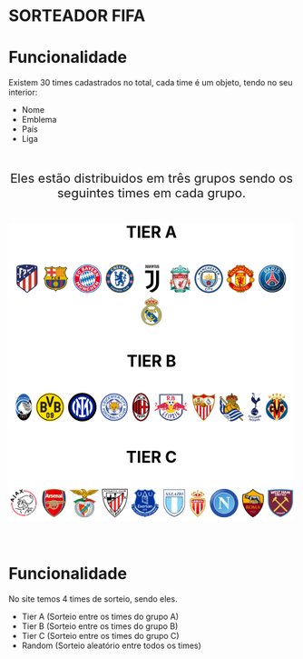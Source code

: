 # SORTEADOR FIFA

# Funcionalidade

Existem 30 times cadastrados no total, cada time é um objeto, tendo no seu interior:

- Nome
- Emblema
- País
- Liga
<br>
<br>
<div style="font-size:22px" align="center">
Eles estão distribuidos em três grupos sendo os seguintes times em cada grupo.
</div>

<div width=100px align="center" style="background-color: white">

<div style="color: black">

<h1>TIER A<h1>

<img height="50px" src="assets/tiera/atletico.png">
<img height="50px" src="assets/tiera/barcelona.png">
<img height="50px" src="assets/tiera/bayer.png">
<img height="50px" src="assets/tiera/chelsea.png">
<img height="50px"src="assets/tiera/juventus.png">
<img height="50px" src="assets/tiera/liverpool.png">
<img height="50px" src="assets/tiera/mancity.png">
<img height="50px" src="assets/tiera/manunited.png">
<img height="50px" src="assets/tiera/psg.png">
<img height="50px" src="assets/tiera/realmadrid.png">

<h1>TIER B<h1>

<img height="50px" src="assets/tierb/atalanta.png">
<img height="50px" src="assets/tierb/borussia.png">
<img height="50px" src="assets/tierb/inter.png">
<img height="50px" src="assets/tierb/leicester.png">
<img height="50px"src="assets/tierb/milan.png">
<img height="50px" src="assets/tierb/rb.png">
<img height="50px" src="assets/tierb/sevilla.png">
<img height="50px" src="assets/tierb/sociedad.png">
<img height="50px" src="assets/tierb/spurs.png">
<img height="50px" src="assets/tierb/villareal.png">

<h1>TIER C<h1>

<img height="50px" src="assets/tierc/ajax.png">
<img height="50px" src="assets/tierc/arsenal.png">
<img height="50px" src="assets/tierc/benfica.png">
<img height="50px" src="assets/tierc/bilbao.png">
<img height="50px"src="assets/tierc/everton.png">
<img height="50px" src="assets/tierc/lazio.png">
<img height="50px" src="assets/tierc/monaco.png">
<img height="50px" src="assets/tierc/napoli.png">
<img height="50px" src="assets/tierc/roma.png">
<img height="50px" src="assets/tierc/westham.png">

</div>
</div>

<br>

# Funcionalidade

No site temos 4 times de sorteio, sendo eles.

- Tier A (Sorteio entre os times do grupo A)
- Tier B (Sorteio entre os times do grupo B)
- Tier C (Sorteio entre os times do grupo C)
- Random (Sorteio aleatório entre todos os times)
